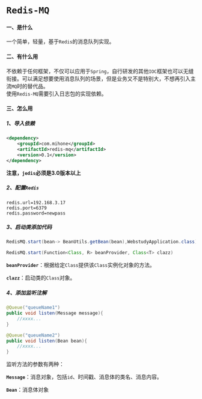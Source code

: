 # `Redis-MQ`

#### 一、是什么

一个简单，轻量，基于`Redis`的消息队列实现。

#### 二、有什么用

不依赖于任何框架，不仅可以应用于`Spring`，自行研发的其他`IOC`框架也可以无缝衔接。可以满足想要使用消息队列的场景，但是业务又不是特别大，不想再引入主流`MQ`时的替代品。
<br>使用`Redis-MQ`需要引入日志包的实现依赖。

#### 三、怎么用

##### 1、导入依赖

```xml
<dependency>
    <groupId>com.mihone</groupId>
    <artifactId>redis-mq</artifactId>
    <version>0.1</version>
</dependency>
```

**注意，`jedis`必须是3.0版本以上**

##### 2、配置`Redis`

```properties
redis.url=192.168.3.17
redis.port=6379
redis.password=newpass
```

##### 3、启动类添加代码

```java
RedisMQ.start(bean-> BeanUtils.getBean(bean),WebstudyApplication.class);
```

```java
RedisMQ.start(Function<Class, R> beanProvider, Class<T> clazz)
```

**`beanProvider`**：根据给定`Class`提供该`Class`实例化对象的方法。

**`clazz`**：启动类的`Class`对象。

##### 4、添加监听注解

```java
@Queue("queueName1")
public void listen(Message message){
    //xxxx...
}

@Queue("queueName2")
public void listen(Bean bean){
    //xxxx...
}
```

监听方法的参数有两种：

**`Message`**：消息对象，包括`id`、时间戳、消息体的类名、消息内容。

**`Bean`**：消息体对象